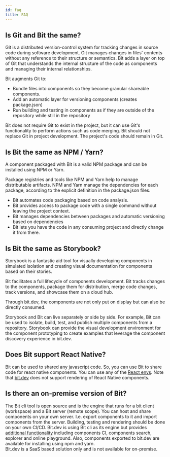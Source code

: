 ```yaml
---
id: faq
title: FAQ
---
```


## Is Git and Bit the same?

Git is a distributed version-control system for tracking changes in source code during software development. Git manages changes in files' contents without any reference to their structure or semantics. Bit adds a layer on top of Git that understands the internal structure of the code as components and managing their internal relationships.  

Bit augments Git to:  

- Bundle files into components so they become granular shareable components.
- Add an automatic layer for versioning components (creates package.json)
- Run building and testing in components as if they are outside of the repository while still in the repository

Bit does not require Git to exist in the project, but it can use Git's functionality to perform actions such as code merging. Bit should not replace Git in project development. The project's code should remain in Git.  

## Is Bit the same as NPM / Yarn?

A component packaged with Bit is a valid NPM package and can be installed using NPM or Yarn.  

Package registries and tools like NPM and Yarn help to manage distributable artifacts. NPM and Yarn manage the dependencies for each package, according to the explicit definition in the package.json files.

- Bit automates code packaging based on code analysis.  
- Bit provides access to package code with a single command without leaving the project context.
- Bit manages dependencies between packages and automatic versioning based on dependencies
- Bit lets you have the code in any consuming project and directly change it from there. 

## Is Bit the same as Storybook?

Storybook is a fantastic aid tool for visually developing components in simulated isolation and creating visual documentation for components based on their stories.

Bit facilitates a full lifecycle of components development. Bit tracks changes to the components, package them for distribution, merge code changes, track versions, and showcase them on a cloud hub.  

Through bit.dev, the components are not only put on display but can also be directly consumed.  

Storybook and Bit can live separately or side by side. For example, Bit can be used to isolate, build, test, and publish multiple components from a repository. Storybook can provide the visual development environment for the component prototyping to create examples that leverage the component discovery experience in bit.dev.

## Does Bit support React Native?  

Bit can be used to shared any javascript code. So, you can use Bit to share code for react native components. You can use any of the [React envs](https://www.github.com/teambit/envs). Note that [bit.dev](https://bit.dev) does not support rendering of React Native components.  

## Is there an on-premise version of Bit?  

The Bit cli tool is open source and is the engine that runs for a bit client (workspace) and a Bit server (remote scope). You can host and share components on your own server. I.e. export components to it and import components from the server. Building, testing and rendering should be done on your own CI/CD. 
Bit.dev is using Bit cli as its engine but provides [additional functionality](/docs/bit-dev) including components CI, components search, explorer and online playground. Also, components exported to bit.dev are available for installing using npm and yarn.  
Bit.dev is  a SaaS based solution only and is not available for on-premise.
